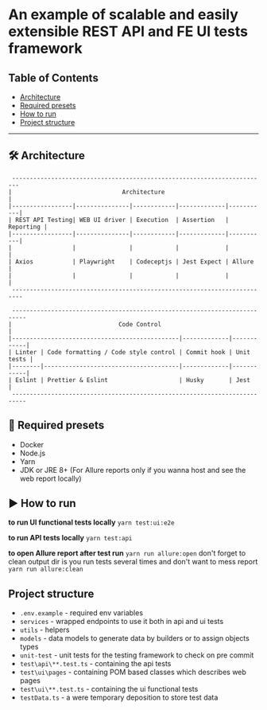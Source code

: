 # An example of scalable and easily extensible REST API and FE UI tests framework

## Table of Contents

- [Architecture](#architecture)
- [Required presets](#presets)
- [How to run](#howto)
- [Project structure](#structure)



___
## 🛠️ Architecture
<a name="architecture"></a>
```
 ------------------------------------------------------------------------
|                               Architecture                             |
|-----------------|---------------|------------|-------------|-----------|
| REST API Testing| WEB UI driver | Execution  | Assertion   | Reporting |
|-----------------|---------------|------------|-------------|-----------|
|                 |               |            |             |           |
| Axios           | Playwright    | Codeceptjs | Jest Expect | Allure    |
|                 |               |            |             |           |
 -------------------------------------------------------------------------

 --------------------------------------------------------------------------
|                              Code Control                                |
|-----------------------------------------------|-------------|------------|
| Linter | Code formatting / Code style control | Commit hook | Unit tests |
|--------|--------------------------------------|-------------|------------|
| Eslint | Prettier & Eslint                    | Husky       | Jest       |
 --------------------------------------------------------------------------

```
<a name="presets"></a>
## 🧰 Required presets
* Docker
* Node.js
* Yarn
* JDK or JRE 8+ (For Allure reports only if you wanna host and see the web report locally)

<a name="howto"></a>
## ▶️ How to run

**to run UI functional tests locally**
```yarn test:ui:e2e```

**to run API tests locally**
```yarn test:api```

**to open Allure report after test run**
```yarn run allure:open```
don't forget to clean output dir is you run tests several times and don't want to mess report
```yarn run allure:clean```

<a name="structure"></a>
## Project structure

- `.env.example` - required env variables 
- `services` - wrapped endpoints to use it both in api and ui tests
- `utils` - helpers
- `models` - data models to generate data by builders or to assign objects types
- `unit-test` - unit tests for the testing framework to check on pre commit
- `test\api\**.test.ts` - containing the api tests
- `test\ui\pages` - containing POM based classes which describes web pages
- `test\ui\**.test.ts` - containing the ui functional tests
- `testData.ts` - a were temporary deposition to store test data
